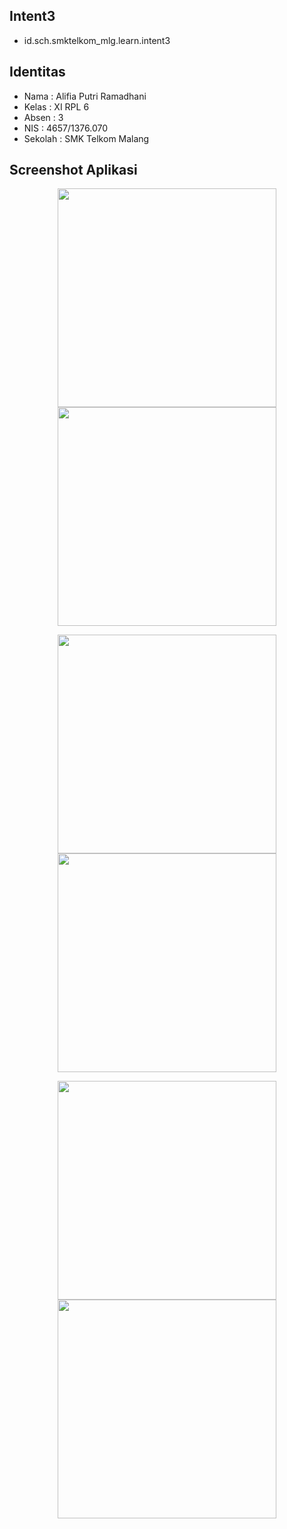 ## Intent3
* id.sch.smktelkom_mlg.learn.intent3

## Identitas
* Nama  : Alifia Putri Ramadhani
* Kelas : XI RPL 6
* Absen : 3
* NIS   : 4657/1376.070
* Sekolah : SMK Telkom Malang

## Screenshot Aplikasi
<p align="center">
  <img src="https://s18.postimg.org/5xc1ipijt/Intent3_1.jpg" width="350"/>
  <img src="https://s15.postimg.org/bby4doy3v/intent3.jpg" width="350"/>
</p>
<p align="center">
  <img src="https://s17.postimg.org/lwgoto6f3/intent3_1.jpg" width="350"/>
  <img src="https://s21.postimg.org/lcfw95993/intent3_2.jpg" width="350"/>
</p>
<p align="center">
  <img src="https://s15.postimg.org/oqqhu1iej/intent3_3.jpg" width="350"/>
  <img src="https://s16.postimg.org/d2fd9xxl1/intent3_4.jpg" width="350"/>
</p>
